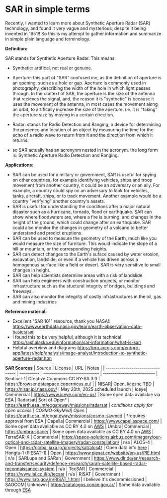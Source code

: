 # SAR in simple terms
Recently, I wanted to learn more about Synthetic Aperture Radar (SAR) technology, and found it very vague and mysterious, despite it being invented in 1951!! So this is my attempt to gather information and summarize in simple plain language and terminology. 

**Definition:**

SAR stands for Synthetic Aperture Radar. This means:
- Synthetic: artifical, not real or genuine.
- Aperture: this part of "SAR" confused me, as the definition of aperture is an opening, such as a hole or gap. Aperture is commonly used in photography, describing the width of the hole in which light passes through. In the context of SAR, the aperture is the size of the antenna that recieves the signal, and, the reason it is "synthetic" is because it uses the movement of the antenna, in most cases the movement along an orbit, to artifically increase the size of the aperture. i.e. it is "faking" the aperture size by moving in a certain direction.
- Radar: stands for Radio Detection and Ranging; a device for determining the presence and location of an object by measuring the time for the echo of a radio wave to return from it and the direction from which it returns.

- so SAR actually has an acronynm nested in the acronym. the long form is: Synthetic Aperture Radio Detection and Ranging.

**Applications:**
- SAR can be used for a miltary or government, SAR is useful for spying on other countries, for example identifying vehicles, ships and troop movement from another country, it could be an adversary or an ally. For example, a country could spy on an adversary to look for vehicles, tanks, aircraft, ships, or to track movement. Another example would be a country "verifying" another country's assets. 
- SAR is useful for understanding the conditions after a major natural disaster such as a hurricane, tornado, flood or earthquake. SAR can show where floodwaters are, where a fire is burning, and changes in the height of the ground, which could change after an earthquake. SAR could also monitor the changes in geometry of a volcano to better understand and predict eruptions.
- SAR can be used to measure the geometry of the Earth, much like you would measure the size of furniture. This would indicate the slope of a hill or mountain, or the corresponding heights.
- SAR can detect changes to the Earth's suface caused by water erosion, excavation, landslide, or even if a vehicle has driven across a homogenous surface like a field or desert. SAR is very sensitive to small changes in height.
- SAR can help scientists determine areas with a risk of landslide.
- SAR can help engineers with construction projects, or monitor infrastructure such as the stuctural integrity of bridges, buildings and freeways.
- SAR can also monitor the integrity of costly infrastructures in the oil, gas and mining industries
  
**Reference material:**
- Excellent "SAR 101" resource, thank you NASA!: https://www.earthdata.nasa.gov/learn/earth-observation-data-basics/sar
- I found this to be very helpful, although it is technical https://asf.alaska.edu/information/sar-information/what-is-sar/
- Helpful overview and diagrams https://pro.arcgis.com/en/pro-app/latest/help/analysis/image-analyst/introduction-to-synthetic-aperture-radar.htm

**SAR Sources**
| Source                                            | License       | URL  | Notes |
| -------------------------------- | ---------- | ---------------------------- | --------------------------
| Sentinel-1| Creative Commons CC BY-SA 3.0 | https://browser.dataspace.copernicus.eu/ | 
| NISAR| Open, licesne TBD | https://nisar.jpl.nasa.gov/ | May 20th, 2025 scheduled launch
| Iceye| Commercial | https://www.iceye.com/en-us/ | Some open data available via [ESA](https://earth.esa.int/eogateway/catalog/iceye-esa-archive)
| Radarsat| Sort of Open* | https://earth.esa.int/eogateway/missions/radarsat | *conditions apply for open access
| COSMO-SkyMed| Open* | https://earth.esa.int/eogateway/missions/cosmo-skymed | *requires approval from ESA
| Capella| Commercial | https://www.capellaspace.com/ | Some open data available as CC BY 4.0 on [AWS](https://registry.opendata.aws/)
| Umbra| Commercial | https://umbra.space/ | Some open data available as CC BY 4.0  on [AWS](https://registry.opendata.aws/)
| TerraSAR-X | Commercial | https://space-solutions.airbus.com/imagery/our-optical-and-radar-satellite-imagery/radar-constellation/ | n/a
| ALOS-4 | Open | https://global.jaxa.jp/projects/sat/alos4/ | Open data info [here](https://www.eorc.jaxa.jp/ALOS/en/dataset/alos_open_and_free_e.htm)
| Hongtu-1 (PIESAT-1) | Open | https://www.piesat.cn/website/en-us/PIE.html | n/a
| SARLupe and SARah | Government | https://www.dlr.de/en/research-and-transfer/security/defence-research/sarah-satellite-based-radar-reconnaissance-system | n/a
| TecSAR | Commercial | https://www.iai.co.il/p/tecsar | n/a
| RISAT | Government | https://www.isro.gov.in/RISAT_1.html | I believe it's decommissioned
| SAOCOM| Unknown | https://catalogos.conae.gov.ar/ | Some data available through [ESA](https://earth.esa.int/eogateway/missions/saocom/data)
